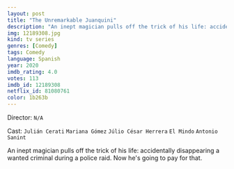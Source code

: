 ```yaml
---
layout: post
title: "The Unremarkable Juanquini"
description: "An inept magician pulls off the trick of his life: accidentally disappearing a wanted criminal during a police raid. Now he's going to pay for that..."
img: 12189308.jpg
kind: tv series
genres: [Comedy]
tags: Comedy 
language: Spanish
year: 2020
imdb_rating: 4.0
votes: 113
imdb_id: 12189308
netflix_id: 81080761
color: 1b263b
---
```

Director: `N/A`  

Cast: `Julián Cerati` `Mariana Gómez` `Júlio César Herrera` `El Mindo` `Antonio Sanint` 

An inept magician pulls off the trick of his life: accidentally disappearing a wanted criminal during a police raid. Now he's going to pay for that.